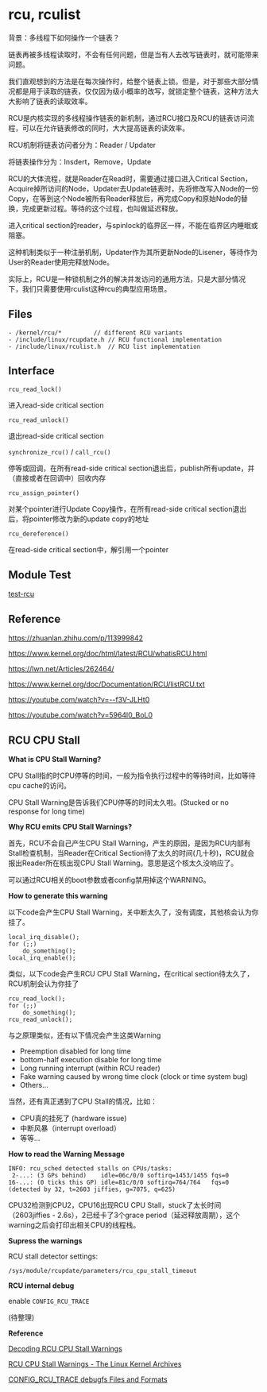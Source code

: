 # rcu, rculist

背景：多线程下如何操作一个链表？

链表再被多线程读取时，不会有任何问题，但是当有人去改写链表时，就可能带来问题。

我们直观想到的方法是在每次操作时，给整个链表上锁。但是，对于那些大部分情况都是用于读取的链表，仅仅因为级小概率的改写，就锁定整个链表，这种方法大大影响了链表的读取效率。

RCU是内核实现的多线程操作链表的新机制，通过RCU接口及RCU的链表访问流程，可以在允许链表修改的同时，大大提高链表的读效率。

RCU机制将链表访问者分为：Reader / Updater

将链表操作分为：Insdert，Remove，Update

RCU的大体流程，就是Reader在Read时，需要通过接口进入Critical Section，Acquire掉所访问的Node，Updater去Update链表时，先将修改写入Node的一份Copy，在等到这个Node被所有Reader释放后，再完成Copy和原始Node的替换，完成更新过程。等待的这个过程，也叫做延迟释放。

进入critical section的reader，与spinlock的临界区一样，不能在临界区内睡眠或阻塞。

这种机制类似于一种注册机制，Updater作为其所更新Node的Lisener，等待作为User的Reader使用完释放Node。

实际上，RCU是一种锁机制之外的解决并发访问的通用方法，只是大部分情况下，我们只需要使用rculist这种rcu的典型应用场景。

## Files

```
- /kernel/rcu/*			// different RCU variants
- /include/linux/rcupdate.h	// RCU functional implementation
- /include/linux/rculist.h	// RCU list implementation
```

## Interface

`rcu_read_lock()`

进入read-side critical section

`rcu_read_unlock()`

退出read-side critical section

`synchronize_rcu()` / `call_rcu()`

停等或回调，在所有read-side critical section退出后，publish所有update，并（直接或者在回调中）回收内存

`rcu_assign_pointer()`

对某个pointer进行Update Copy操作，在所有read-side critical section退出后，将pointer修改为新的update copy的地址

`rcu_dereference()`

在read-side critical section中，解引用一个pointer

## Module Test

[test-rcu](https://github.com/kernel-cyrus/kernel-tour/tree/master/tests/test-rcu)

## Reference

<https://zhuanlan.zhihu.com/p/113999842>

<https://www.kernel.org/doc/html/latest/RCU/whatisRCU.html>

<https://lwn.net/Articles/262464/>

<https://www.kernel.org/doc/Documentation/RCU/listRCU.txt>

<https://youtube.com/watch?v=--f3V-JLHt0>

<https://youtube.com/watch?v=5964l0_BoL0>

## RCU CPU Stall

**What is CPU Stall Warning?**

CPU Stall指的时CPU停等的时间，一般为指令执行过程中的等待时间，比如等待cpu cache的访问。

CPU Stall Warning是告诉我们CPU停等的时间太久啦。(Stucked or no response for long time)

**Why RCU emits CPU Stall Warnings?**

首先，RCU不会自己产生CPU Stall Warning，产生的原因，是因为RCU内部有Stall检查机制，当Reader在Critical Section待了太久的时间(几十秒)，RCU就会报出Reader所在核出现CPU Stall Warning。意思是这个核太久没响应了。

可以通过RCU相关的boot参数或者config禁用掉这个WARNING。

**How to generate this warning**

以下code会产生CPU Stall Warning，关中断太久了，没有调度，其他核会认为你挂了。

```
local_irq_disable();
for (;;)
	do_something();
local_irq_enable();
```

类似，以下code会产生RCU CPU Stall Warning，在critical section待太久了，RCU机制会认为你挂了

```
rcu_read_lock();
for (;;)
	do_something();
rcu_read_unlock();
```

与之原理类似，还有以下情况会产生这类Warning

- Preemption disabled for long time
- bottom-half execution disable for long time
- Long running interrupt (within RCU reader)
- Fake warning caused by wrong time clock (clock or time system bug)
- Others...

当然，还有真正遇到了CPU Stall的情况，比如：

- CPU真的挂死了 (hardware issue)
- 中断风暴（interrupt overload）
- 等等...

**How to read the Warning Message**

```
INFO: rcu_sched detected stalls on CPUs/tasks:
 2-...: (3 GPs behind)    idle=06c/0/0 softirq=1453/1455 fqs=0
16-...: (0 ticks this GP) idle=81c/0/0 softirq=764/764   fqs=0
(detected by 32, t=2603 jiffies, g=7075, q=625)
```

CPU32检测到CPU2，CPU16出现RCU CPU Stall，stuck了太长时间（2603jiffies - 2.6s），2已经卡了3个grace period（延迟释放周期），这个warning之后会打印出相关CPU的线程栈。

**Supress the warnings**

RCU stall detector settings:

```
/sys/module/rcupdate/parameters/rcu_cpu_stall_timeout
```

**RCU internal debug**

enable `CONFIG_RCU_TRACE`

(待整理)

**Reference**

[Decoding RCU CPU Stall Warnings](https://youtube.com/watch?v=23_GOr8Sz-E)

[RCU CPU Stall Warnings - The Linux Kernel Archives](https://www.kernel.org/doc/Documentation/RCU/stallwarn.txt#:~:text=Please%20note%20that%20RCU%20only,the%20top%20of%20the%20stack.)

[CONFIG_RCU_TRACE debugfs Files and Formats](https://www.kernel.org/doc/Documentation/RCU/trace.txt)
